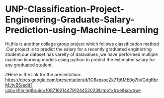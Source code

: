 # UNP-Classification-Project-Engineering-Graduate-Salary-Prediction-using-Machine-Learning

Hi,this is another college group project which follows classification method .Our project is to predict the salary for a recently graduated enginerring student.our dataset has vareity of datavalues ,we have performed multiple machine learning models using python to predict the estimated salary for any graduated student.

#Here is the link for the presentation: https://docs.google.com/presentation/d/1C6apxocZk7Tt6ME0g7hVGdgKbrMJtvB5/edit?usp=sharing&ouid=108716214479124452023&rtpof=true&sd=true
